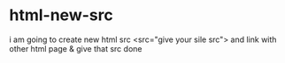 # html-new-src
i am going to create new html src
<src="give your sile src">
and link with other html page & give that src
done
